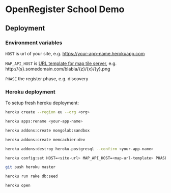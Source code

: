 # OpenRegister School Demo

## Deployment

### Environment variables

`HOST` is url of your site, e.g. https://your-app-name.herokuapp.com

`MAP_API_HOST` is [URL template for map tile server](http://leafletjs.com/reference.html#url-template), e.g. http://{s}.somedomain.com/blabla/{z}/{x}/{y}.png

`PHASE` the register phase, e.g. discovery

### Heroku deployment

To setup fresh heroku deployment:

```sh
heroku create --region eu --org <org>

heroku apps:rename <your-app-name>

heroku addons:create mongolab:sandbox

heroku addons:create memcachier:dev

heroku addons:destroy heroku-postgresql --confirm <your-app-name>

heroku config:set HOST=<site-url> MAP_API_HOST=<map-url-template> PHASE=<register-phase>

git push heroku master

heroku run rake db:seed

heroku open
```

